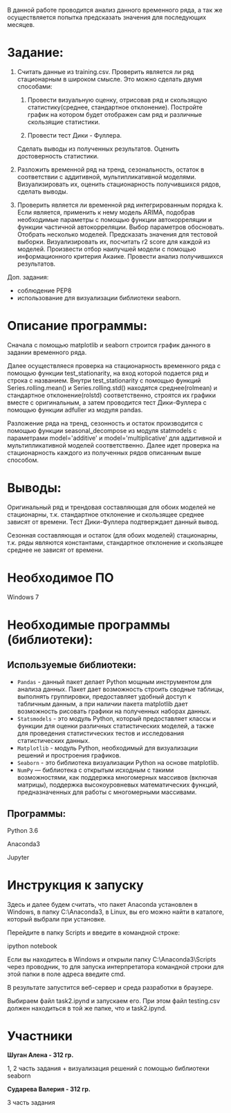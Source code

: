В данной работе проводится анализ данного временного ряда, а так же осуществляется попытка предсказать значения для последующих месяцев.

Задание:
=======================================

1.	Считать данные из training.csv. Проверить является ли ряд стационарным в широком смысле. Это можно сделать двумя способами:

    1.	Провести визуальную оценку, отрисовав ряд и скользящую статистику(среднее, стандартное отклонение). Постройте график на котором будет отображен сам ряд и различные скользящие статистики.

    2.	Провести тест Дики - Фуллера.

    Сделать выводы из полученных результатов. Оценить достоверность статистики. 

2.	Разложить временной ряд на тренд, сезональность, остаток в соответствии с аддитивной, мультипликативной моделями. Визуализировать их, оценить стационарность получившихся рядов, сделать выводы. 

3.	Проверить является ли временной ряд интегрированным порядка k. Если является, применить к нему модель ARIMA, подобрав необходимые параметры с помощью функции автокорреляции и функции частичной автокорреляции. Выбор параметров обосновать. Отобрать несколько моделей. Предсказать значения для тестовой выборки. Визуализировать их, посчитать r2 score для каждой из моделей. Произвести отбор наилучшей модели с помощью информационного критерия Акаике. Провести анализ получившихся результатов. 

Доп. задания:
* соблюдение PEP8
* использование для визуализации библиотеки seaborn. 

Описание программы:
======================================
Сначала с помощью matplotlib и seaborn строится график данного в задании временного ряда.

Далее осуществляеся проверка на стационарность временного ряда с помощью функции test_stationarity, на вход которой подается ряд и строка с названием. Внутри test_stationarity  с помощью функций Series.rolling.mean() и Series.rolling.std() находятся среднее(rolmean) и стандартное отклонение(rolstd) соответственно, строятся их графики вместе с оригинальным, а затем проводится тест Дики-Фуллера с помощью функции adfuller из модуля pandas. 

Разложение ряда на тренд, сезонность и остаток производится с помощью функции seasonal_decompose из модуля statmodels с параметрами model='additive' и model='multiplicative' для аддитивной и мультипликативной моделей соответственно. Далее идет проверка на стационарность каждого из полученных рядов описанным выше способом.

Выводы:
======================================
Оригинальный ряд и трендовая составляющая для обоих моделей не стационарны, т.к. стандартное отклонение и скользящее среднее зависят от времени. Тест Дики-Фуллера подтверждает данный вывод. 

Сезонная составляющая и остаток (для обоих моделей) стационарны, т.к. ряды являются константами, стандартное отклонение и скользящее среднее не зависят от времени. 

Необходимое ПО
=========================
Windows 7

Необходимые программы (библиотеки):
=========================
Используемые библиотеки:
-------------------------------
* `Pandas` - данный пакет делает Python мощным инструментом для анализа данных. Пакет дает возможность строить сводные таблицы, выполнять группировки, предоставляет удобный доступ к табличным данным, а при наличии пакета matplotlib дает возможность рисовать графики на полученных наборах данных.
* `Statsmodels` - это модуль Python, который предоставляет классы и функции для оценки различных статистических моделей, а также для проведения статистических тестов и исследования статистических данных.
* `Matplotlib` - модуль Python, необходимый для визуализации решений и простроения графиков. 
* `Seaborn` - это библиотека визуализации Python на основе matplotlib.
* `NumPy` — библиотека с открытым исходным с такими возможностями, как поддержка многомерных массивов (включая матрицы), поддержка высокоуровневых математических функций, предназначенных для работы с многомерными массивами. 

Программы:
----------------------
Python 3.6

Anaconda3

Jupyter 

Инструкция к запуску
======================
Здесь и далее будем считать, что пакет Anaconda установлен в Windows, в папку C:\Anaconda3, в Linux, вы его можно найти в каталоге, который выбрали при установке.

Перейдите в папку Scripts и введите в командной строке:

ipython notebook 

Если вы находитесь в Windows и открыли папку C:\Anaconda3\Scripts через проводник, то для запуска интерпретатора командной строки для этой папки в поле адреса введите cmd. 

В результате запустится веб-сервер и среда разработки в браузере. 

Выбираем файл task2.ipynd и запускаем его. При этом файл testing.csv должен находиться в той же папке, что и task2.ipynd. 

Участники
======================
**Шуган Алена - 312 гр.**

1, 2 часть задания + визуализация решений с помощью библиотеки seaborn

**Сударева Валерия -  312 гр.**

3 часть задания
